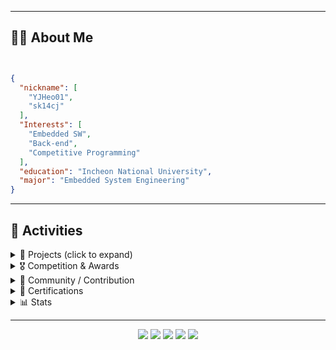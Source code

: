

---

## 🧑‍💻 About Me
<img src="https://hits.seeyoufarm.com/api/count/incr/badge.svg?url=https%3A%2F%2Fgithub.com%2Fblurfx&count_bg=%2379C83D&title_bg=%23555555&icon=&icon_color=%23E7E7E7&title=hits&edge_flat=false" width="0" height="0" />

```json

{
  "nickname": [
    "YJHeo01",
    "sk14cj"
  ],
  "Interests": [
    "Embedded SW",
    "Back-end",
    "Competitive Programming"
  ],
  "education": "Incheon National University",
  "major": "Embedded System Engineering"
}
```

---

## 🏅 Activities
<details>
  <summary>📂 Projects (click to expand)</summary>

| 기간 | 프로젝트 | 설명 | 링크 |
| :--: | :------ | :-- | :-- |
| 2025- | **BOJ_STAT** | Baekjoon·Solved.ac 통계 SVG 뱃지 생성 API (Github 10+star) | [Repo](https://github.com/YJHeo01/BOJ_STAT) |
| 2024 | **INU 코드 페스티벌** | 인천대학교 교내 알고리즘 경진대회 운영 및 문제 출제 | [Repo](https://github.com/YJHeo01/INU_Code_Festival) |
| 2022 | **스마트 홈 서비스** | 라즈베리파이, 아두이노 등을 활용하여 만든 스마트 홈 서비스 미니 조별 프로젝트 | (준비) |
| 2022 | **신호등 시스템** | STM32 마이크로 컨트롤러를 사용하여 신호등 시스템을 구현한 미니 개인 프로젝트, (C, ST-LINK) | (준비) |
| 2021 | **슈팅 게임** | 수업에서 배운 객체지향 프로그래밍을 적용해본 게임 (C++, SFML) | (준비) |

</details>

<details>
  <summary>🎖️ Competition & Awards</summary>

| 연도 | 대회 · 주최 | 역할/성과 | 비고 |
| :--: | :--------- | :------- | :--- |
| 2025 | **2025 AWS X Codetree Programming Contest** | 본선 N등 (예선 60등) | [링크](https://acpc2025.codetree.ai/) |
| 2025 | **2025 프로그래머스 코드챌린지** | 2차 예선 84등 | [링크](https://career.programmers.co.kr/competitions/4079) |
| 2024 | **백준 연간 랭킹** | 132등 | [링크](https://www.acmicpc.net/ranklist/year/2024/2) |
| 2024 | **인천대학교 정보기술대학** | **공로상 / 알고리즘 대회 운영** | [약 90명 참여](https://www.acmicpc.net/contest/view/1362)  |
| 2024- | **AtCoder Algorithm Contest** | 5 Kyu, Max Rating : 1032 | [링크](https://atcoder.jp/users/sk14cj) |
| 2024 | **Korea Univ. MatKor Cup 5th** | 특별상(32등) | [스코어보드](https://www.acmicpc.net/contest/board/1324) |

</details>

<details>
  <summary>🤝 Community / Contribution</summary>

| 연도 | 활동 | 설명 | 링크 |
| :--: | :--- | :-- | :-- |
| 2024~ | **BBConf** | 컨퍼런스 |[링크](https://github.com/bbconfhq)|
| 2024~ | **INU PS** | 백준 그룹 |[링크](https://www.acmicpc.net/group/3647)|

</details>

<details>
  <summary>📜 Certifications</summary>

| 발급일 | 자격증 | 발급 기관 | 비고 |
| :---: | :------- | :---------- | :-- |
| 2023-09 | **정보처리기사** | 한국산업인력공단 | 필기·실기 합격 |
| 2023-04 | **SQLD** | 한국데이터산업진흥원 | 86점 |

</details>

<details>
  <summary>📊 Stats</summary>

<div align="center">

[![BOJ](https://bojstat.vulcan.site/v2/ko/sk14cj)](https://github.com/YJHeo01/BOJ_STAT)

</div>

</details>

---
</p>
</div>
<p align="center">
  <!-- 소셜 배지 -->
<p align="center">
  <a href="https://github.com/YJHeo01"><img src="https://img.shields.io/github/followers/YJHeo01?label=Follow&style=social"></a>
  <a href="https://www.linkedin.com/in/yjheo01/"><img src="https://img.shields.io/badge/LinkedIn-0077B5?logo=linkedin&logoColor=white"></a>
  <a href="https://blog.naver.com/thinking_diary"><img src="https://img.shields.io/badge/Blog-20C997?logo=naver&logoColor=white"></a>
  <a href="mailto:sk14cj@inu.ac.kr"><img src="https://img.shields.io/badge/Email-D14836?logo=gmail&logoColor=white"></a>
  <a href="https://www.chess.com/member/sk14cj"><img src="https://img.shields.io/badge/Chess.com-Play-green?style=flat&logo=Chess.com&logoColor=white"></a>
</p>
